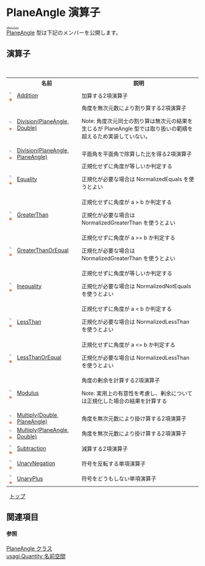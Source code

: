 # PlaneAngle 演算子

<div style="font-size:30%"><a href="https://github.com/usagi/usagi.cs/blob/master/docs/Home.md">≪Back to Home</a></div><a href="T_usagi_Quantity_PlaneAngle.md">PlaneAngle</a> 型は下記のメンバーを公開します。


## 演算子
&nbsp;<table><tr><th></th><th>名前</th><th>説明</th></tr><tr><td>![Public 演算子](media/puboperator.gif "Public 演算子")![静的メンバー](media/static.gif "静的メンバー")</td><td><a href="M_usagi_Quantity_PlaneAngle_op_Addition.md">Addition</a></td><td>
加算する2項演算子</td></tr><tr><td>![Public 演算子](media/puboperator.gif "Public 演算子")![静的メンバー](media/static.gif "静的メンバー")</td><td><a href="M_usagi_Quantity_PlaneAngle_op_Division.md">Division(PlaneAngle, Double)</a></td><td>
角度を無次元数により割り算する2項演算子 

Note: 角度次元同士の割り算は無次元の結果を生じるが PlaneAngle 型では取り扱いの範疇を超えるため実装していない。</td></tr><tr><td>![Public 演算子](media/puboperator.gif "Public 演算子")![静的メンバー](media/static.gif "静的メンバー")</td><td><a href="M_usagi_Quantity_PlaneAngle_op_Division_1.md">Division(PlaneAngle, PlaneAngle)</a></td><td>
平面角を平面角で除算した比を得る2項演算子</td></tr><tr><td>![Public 演算子](media/puboperator.gif "Public 演算子")![静的メンバー](media/static.gif "静的メンバー")</td><td><a href="M_usagi_Quantity_PlaneAngle_op_Equality.md">Equality</a></td><td>
正規化せずに角度が等しいか判定する 

正規化が必要な場合は NormalizedEquals を使うとよい</td></tr><tr><td>![Public 演算子](media/puboperator.gif "Public 演算子")![静的メンバー](media/static.gif "静的メンバー")</td><td><a href="M_usagi_Quantity_PlaneAngle_op_GreaterThan.md">GreaterThan</a></td><td>
正規化せずに角度が a > b か判定する 

正規化が必要な場合は NormalizedGreaterThan を使うとよい</td></tr><tr><td>![Public 演算子](media/puboperator.gif "Public 演算子")![静的メンバー](media/static.gif "静的メンバー")</td><td><a href="M_usagi_Quantity_PlaneAngle_op_GreaterThanOrEqual.md">GreaterThanOrEqual</a></td><td>
正規化せずに角度が a >= b か判定する 

正規化が必要な場合は NormalizedGreaterThan を使うとよい</td></tr><tr><td>![Public 演算子](media/puboperator.gif "Public 演算子")![静的メンバー](media/static.gif "静的メンバー")</td><td><a href="M_usagi_Quantity_PlaneAngle_op_Inequality.md">Inequality</a></td><td>
正規化せずに角度が等しいか判定する 

正規化が必要な場合は NormalizedNotEquals を使うとよい</td></tr><tr><td>![Public 演算子](media/puboperator.gif "Public 演算子")![静的メンバー](media/static.gif "静的メンバー")</td><td><a href="M_usagi_Quantity_PlaneAngle_op_LessThan.md">LessThan</a></td><td>
正規化せずに角度が a < b か判定する 

正規化が必要な場合は NormalizedLessThan を使うとよい</td></tr><tr><td>![Public 演算子](media/puboperator.gif "Public 演算子")![静的メンバー](media/static.gif "静的メンバー")</td><td><a href="M_usagi_Quantity_PlaneAngle_op_LessThanOrEqual.md">LessThanOrEqual</a></td><td>
正規化せずに角度が a <= b か判定する 

正規化が必要な場合は NormalizedLessThan を使うとよい</td></tr><tr><td>![Public 演算子](media/puboperator.gif "Public 演算子")![静的メンバー](media/static.gif "静的メンバー")</td><td><a href="M_usagi_Quantity_PlaneAngle_op_Modulus.md">Modulus</a></td><td>
角度の剰余を計算する2項演算子 

Note: 実用上の有意性を考慮し、剰余については正規化した場合の結果を計算する</td></tr><tr><td>![Public 演算子](media/puboperator.gif "Public 演算子")![静的メンバー](media/static.gif "静的メンバー")</td><td><a href="M_usagi_Quantity_PlaneAngle_op_Multiply.md">Multiply(Double, PlaneAngle)</a></td><td>
角度を無次元数により掛け算する2項演算子</td></tr><tr><td>![Public 演算子](media/puboperator.gif "Public 演算子")![静的メンバー](media/static.gif "静的メンバー")</td><td><a href="M_usagi_Quantity_PlaneAngle_op_Multiply_1.md">Multiply(PlaneAngle, Double)</a></td><td>
角度を無次元数により掛け算する2項演算子</td></tr><tr><td>![Public 演算子](media/puboperator.gif "Public 演算子")![静的メンバー](media/static.gif "静的メンバー")</td><td><a href="M_usagi_Quantity_PlaneAngle_op_Subtraction.md">Subtraction</a></td><td>
減算する2項演算子</td></tr><tr><td>![Public 演算子](media/puboperator.gif "Public 演算子")![静的メンバー](media/static.gif "静的メンバー")</td><td><a href="M_usagi_Quantity_PlaneAngle_op_UnaryNegation.md">UnaryNegation</a></td><td>
符号を反転する単項演算子</td></tr><tr><td>![Public 演算子](media/puboperator.gif "Public 演算子")![静的メンバー](media/static.gif "静的メンバー")</td><td><a href="M_usagi_Quantity_PlaneAngle_op_UnaryPlus.md">UnaryPlus</a></td><td>
符号をどうもしない単項演算子</td></tr></table>&nbsp;
<a href="#planeangle-演算子">トップ</a>

## 関連項目


#### 参照
<a href="T_usagi_Quantity_PlaneAngle.md">PlaneAngle クラス</a><br /><a href="N_usagi_Quantity.md">usagi.Quantity 名前空間</a><br />